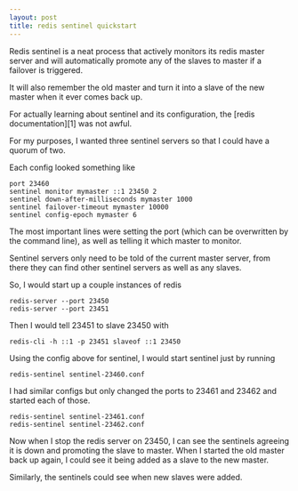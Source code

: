 ```yaml
---
layout: post
title: redis sentinel quickstart
---
```


Redis sentinel is a neat process that actively monitors its redis
master server and will automatically promote any of the slaves to
master if a failover is triggered.

It will also remember the old master and turn it into a slave of the
new master when it ever comes back up.

For actually learning about sentinel and its configuration, the [redis
documentation][1] was not awful.

For my purposes, I wanted three sentinel servers so that I could have
a quorum of two.

Each config looked something like

```
port 23460
sentinel monitor mymaster ::1 23450 2
sentinel down-after-milliseconds mymaster 1000
sentinel failover-timeout mymaster 10000
sentinel config-epoch mymaster 6
```

The most important lines were setting the port (which can be
overwritten by the command line), as well as telling it which master
to monitor.

Sentinel servers only need to be told of the current master server,
from there they can find other sentinel servers as well as any slaves.

So, I would start up a couple instances of redis

```
redis-server --port 23450
redis-server --port 23451
```

Then I would tell 23451 to slave 23450 with

```
redis-cli -h ::1 -p 23451 slaveof ::1 23450
```

Using the config above for sentinel, I would start sentinel just by
running

```
redis-sentinel sentinel-23460.conf
```

I had similar configs but only changed the ports to 23461 and 23462
and started each of those.

```
redis-sentinel sentinel-23461.conf
redis-sentinel sentinel-23462.conf
```

Now when I stop the redis server on 23450, I can see the sentinels
agreeing it is down and promoting the slave to master. When I started
the old master back up again, I could see it being added as a slave to
the new master.

Similarly, the sentinels could see when new slaves were added.
